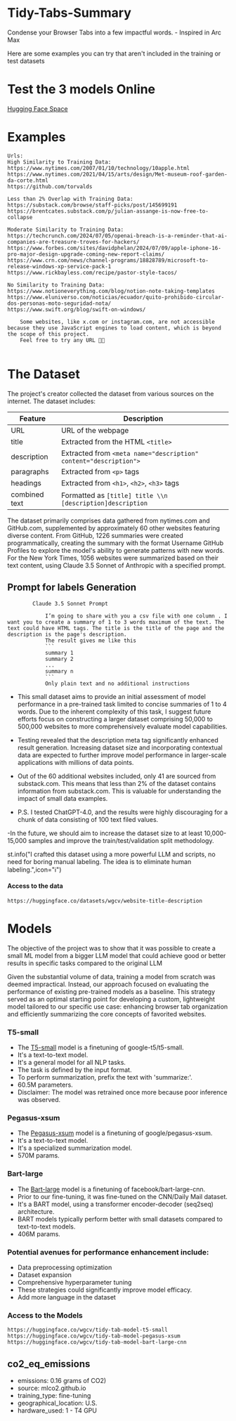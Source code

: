# Tidy-Tabs-Summary
Condense your Browser Tabs into a few impactful words. - Inspired in Arc Max

Here are some examples you can try that aren't included in the training or test datasets
# Test the 3 models Online
[Hugging Face Space](https://huggingface.co/spaces/wgcv/Tidy-Tabs-Titles) 

# Examples
```
Urls:
High Similarity to Training Data:
https://www.nytimes.com/2007/01/10/technology/10apple.html
https://www.nytimes.com/2021/04/15/arts/design/Met-museum-roof-garden-da-corte.html
https://github.com/torvalds

Less than 2% Overlap with Training Data:
https://substack.com/browse/staff-picks/post/145699191
https://brentcates.substack.com/p/julian-assange-is-now-free-to-collapse

Moderate Similarity to Training Data:
https://techcrunch.com/2024/07/05/openai-breach-is-a-reminder-that-ai-companies-are-treasure-troves-for-hackers/
https://www.forbes.com/sites/davidphelan/2024/07/09/apple-iphone-16-pro-major-design-upgrade-coming-new-report-claims/
https://www.crn.com/news/channel-programs/18828789/microsoft-to-release-windows-xp-service-pack-1
https://www.rickbayless.com/recipe/pastor-style-tacos/

No Similarity to Training Data:
https://www.notioneverything.com/blog/notion-note-taking-templates
https://www.eluniverso.com/noticias/ecuador/quito-prohibido-circular-dos-personas-moto-seguridad-nota/
https://www.swift.org/blog/swift-on-windows/

    Some websites, like x.com or instagram.com, are not accessible because they use JavaScript engines to load content, which is beyond the scope of this project. 
    Feel free to try any URL 🧪🌐


```
            
# The Dataset
The project's creator collected the dataset from various sources on the internet. 
The dataset includes: 
            
| Feature                    | Description                                                                                   |
|----------------------------|-----------------------------------------------------------------------------------------------|
| URL                        | URL of the webpage                                                                            |
| title                      | Extracted from the HTML `<title>`                                                             |
| description                | Extracted from `<meta name="description" content="description">`                              |
| paragraphs                 | Extracted from `<p>` tags                                                                     |
| headings                   | Extracted from `<h1>`, `<h2>`, `<h3>` tags                                                    |
| combined text              | Formatted as `[title] title \\n [description]description`                                     |


The dataset primarily comprises data gathered from nytimes.com and GitHub.com, supplemented by approximately 60 other websites featuring diverse content. From GitHub, 1226 summaries were created programmatically, creating the summary with the format Username GitHub Profiles to explore the model's ability to generate patterns with new words. For the New York Times, 1056 websites were summarized based on their text content, using Claude 3.5 Sonnet of Anthropic with a specified prompt.
## Prompt for labels Generation
```
        Claude 3.5 Sonnet Prompt
             
            I’m going to share with you a csv file with one column . I want you to create a summary of 1 to 3 words maximum of the text. The text could have HTML tags. The title is the title of the page and the description is the page's description. 
            The result gives me like this 
            ``` 
            summary 1
            summary 2
            ...
            summary n
            ```
            Only plain text and no additional instructions
```

- This small dataset aims to provide an initial assessment of model performance in a pre-trained task limited to concise summaries of 1 to 4 words. Due to the inherent complexity of this task, I suggest future efforts focus on constructing a larger dataset comprising 50,000 to 500,000 websites to more comprehensively evaluate model capabilities.

- Testing revealed that the description meta tag significantly enhanced result generation. Increasing dataset size and incorporating contextual data are expected to further improve model performance in larger-scale applications with millions of data points.

- Out of the 60 additional websites included, only 41 are sourced from substack.com. This means that less than 2% of the dataset contains information from substack.com. This is valuable for understanding the impact of small data examples.

- P.S. I tested ChatGPT-4.0, and the results were highly discouraging for a chunk of data consisting of 100 text filed values.

-In the future, we should aim to increase the dataset size to at least 10,000-15,000 samples and improve the train/test/validation split methodology.

st.info("I crafted this dataset using a more powerful LLM and scripts, no need for boring manual labeling. The idea is to eliminate human labeling.",icon="ℹ️")

#### Access to the data
            
`https://huggingface.co/datasets/wgcv/website-title-description`

# Models
The objective of the project was to show that it was possible to create a small ML model from a bigger LLM model that could achieve good or better results in specific tasks compared to the original LLM

Given the substantial volume of data, training a model from scratch was deemed impractical. Instead, our approach focused on evaluating the performance of existing pre-trained models as a baseline. This strategy served as an optimal starting point for developing a custom, lightweight model tailored to our specific use case: enhancing browser tab organization and efficiently summarizing the core concepts of favorited websites.

### T5-small
- The [T5-small](https://huggingface.co/wgcv/tidy-tab-model-t5-small) model is a finetuning of google-t5/t5-small.
- It's a text-to-text model.
- It's a general model for all NLP tasks.
- The task is defined by the input format.
- To perform summarization, prefix the text with 'summarize:'.
- 60.5M parameters.
- Disclaimer: The model was retrained once more because poor inference was observed.




### Pegasus-xsum
- The [Pegasus-xsum](https://huggingface.co/wgcv/tidy-tab-model-pegasus-xsum) model is a finetuning of google/pegasus-xsum.
- It's a text-to-text model.
- It's a specialized summarization model.
- 570M params.

### Bart-large
- The [Bart-large](https://huggingface.co/wgcv/tidy-tab-model-bart-large-cnn) model is a finetuning of facebook/bart-large-cnn.
- Prior to our fine-tuning, it was fine-tuned on the CNN/Daily Mail dataset.
- It's a BART model, using a transformer encoder-decoder (seq2seq) architecture.
- BART models typically perform better with small datasets compared to text-to-text models.
- 406M params.


          
### Potential avenues for performance enhancement include:
- Data preprocessing optimization
- Dataset expansion
- Comprehensive hyperparameter tuning
- These strategies could significantly improve model efficacy.
- Add more language in the dataset
### Access to the Models
`https://huggingface.co/wgcv/tidy-tab-model-t5-small`
`https://huggingface.co/wgcv/tidy-tab-model-pegasus-xsum`
`https://huggingface.co/wgcv/tidy-tab-model-bart-large-cnn`

## co2_eq_emissions
- emissions: 0.16 grams of CO2)
- source: mlco2.github.io
- training_type: fine-tuning
- geographical_location: U.S.
-  hardware_used: 1 - T4 GPU
        
## 

